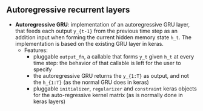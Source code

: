 ## Autoregressive recurrent layers

* **Autoregressive GRU**: implementation of an autoregressive GRU layer, that feeds each output `y_{t-1}` from the previous time step as an addition input when forming the current hidden memory state `h_t`. The implementation is based
on the existing GRU layer in keras.
	* Features:
		* pluggable `output_fn`, a callable that forms `y_t` given `h_t` at every time step: the behavior of that callable is left for the user to specify
		* the autoregressive GRU returns the `y_{1:T}` as output, and not the `h_{1:T}` (as the normal GRU does in keras)
		* pluggable `initializer`, `regularizer` and `constraint` keras objects for the auto-regressive kernel matrix (as is normally done in keras layers)
